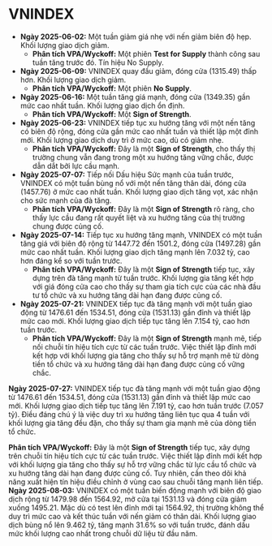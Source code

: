 # VNINDEX

- **Ngày 2025-06-02:** Một tuần giảm giá nhẹ với nến giảm biên độ hẹp. Khối lượng giao dịch giảm.
    - **Phân tích VPA/Wyckoff:** Một phiên **Test for Supply** thành công sau tuần tăng trước đó. Tín hiệu No Supply.
- **Ngày 2025-06-09:** VNINDEX quay đầu giảm, đóng cửa (1315.49) thấp hơn. Khối lượng giao dịch giảm.
    - **Phân tích VPA/Wyckoff:** Một phiên **No Supply**.
- **Ngày 2025-06-16:** Một tuần tăng giá mạnh, đóng cửa (1349.35) gần mức cao nhất tuần. Khối lượng giao dịch ổn định.
    - **Phân tích VPA/Wyckoff:** Một **Sign of Strength**.
- **Ngày 2025-06-23:** VNINDEX tiếp tục xu hướng tăng với một nến tăng có biên độ rộng, đóng cửa gần mức cao nhất tuần và thiết lập một đỉnh mới. Khối lượng giao dịch duy trì ở mức cao, dù có giảm nhẹ.
    - **Phân tích VPA/Wyckoff:** Đây là một **Sign of Strength**, cho thấy thị trường chung vẫn đang trong một xu hướng tăng vững chắc, được dẫn dắt bởi lực cầu mạnh.
- **Ngày 2025-07-07:** Tiếp nối Dấu hiệu Sức mạnh của tuần trước, VNINDEX có một tuần bùng nổ với một nến tăng thân dài, đóng cửa (1457.76) ở mức cao nhất tuần. Khối lượng giao dịch tăng vọt, xác nhận cho sức mạnh của đà tăng.
    - **Phân tích VPA/Wyckoff:** Đây là một **Sign of Strength** rõ ràng, cho thấy lực cầu đang rất quyết liệt và xu hướng tăng của thị trường chung được củng cố.
- **Ngày 2025-07-14:** Tiếp tục xu hướng tăng mạnh, VNINDEX có một tuần tăng giá với biên độ rộng từ 1447.72 đến 1501.2, đóng cửa (1497.28) gần mức cao nhất tuần. Khối lượng giao dịch tăng mạnh lên 7.032 tỷ, cao hơn đáng kể so với tuần trước.
    - **Phân tích VPA/Wyckoff:** Đây là một **Sign of Strength** tiếp tục, xây dựng trên đà tăng mạnh từ tuần trước. Khối lượng gia tăng kết hợp với giá đóng cửa cao cho thấy sự tham gia tích cực của các nhà đầu tư tổ chức và xu hướng tăng dài hạn đang được củng cố.
- **Ngày 2025-07-21:** VNINDEX tiếp tục đà tăng mạnh với một tuần giao động từ 1476.61 đến 1534.51, đóng cửa (1531.13) gần đỉnh và thiết lập mức cao mới. Khối lượng giao dịch tiếp tục tăng lên 7.154 tỷ, cao hơn tuần trước.
    - **Phân tích VPA/Wyckoff:** Đây là một **Sign of Strength** mạnh mẽ, tiếp nối chuỗi tín hiệu tích cực từ các tuần trước. Việc thiết lập đỉnh mới kết hợp với khối lượng gia tăng cho thấy sự hỗ trợ mạnh mẽ từ dòng tiền tổ chức và xu hướng tăng dài hạn đang được củng cố vững chắc.


**Ngày 2025-07-27:** VNINDEX tiếp tục đà tăng mạnh với một tuần giao động từ 1476.61 đến 1534.51, đóng cửa (1531.13) gần đỉnh và thiết lập mức cao mới. Khối lượng giao dịch tiếp tục tăng lên 7.191 tỷ, cao hơn tuần trước (7.057 tỷ). Điều đáng chú ý là việc duy trì xu hướng tăng liên tục qua 4 tuần với khối lượng gia tăng đều đặn, cho thấy sự tham gia mạnh mẽ của dòng tiền tổ chức.

**Phân tích VPA/Wyckoff:** Đây là một **Sign of Strength** tiếp tục, xây dựng trên chuỗi tín hiệu tích cực từ các tuần trước. Việc thiết lập đỉnh mới kết hợp với khối lượng gia tăng cho thấy sự hỗ trợ vững chắc từ lực cầu tổ chức và xu hướng tăng dài hạn đang được củng cố. Tuy nhiên, cần theo dõi khả năng xuất hiện tín hiệu điều chỉnh ở vùng cao sau chuỗi tăng mạnh liên tiếp.
**Ngày 2025-08-03:** VNINDEX có một tuần biến động mạnh với biên độ giao dịch rộng từ 1479.98 đến 1564.92, mở cửa tại 1531.13 và đóng cửa giảm xuống 1495.21. Mặc dù có test lên đỉnh mới tại 1564.92, thị trường không thể duy trì mức cao và kết thúc tuần với nến giảm có thân dài. Khối lượng giao dịch bùng nổ lên 9.462 tỷ, tăng mạnh 31.6% so với tuần trước, đánh dấu mức khối lượng cao nhất trong chuỗi dữ liệu từ đầu năm.
